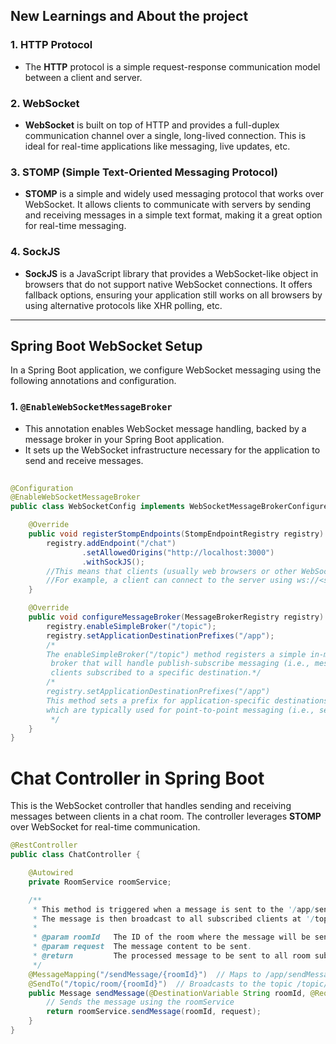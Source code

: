 ## New Learnings and About the project

### 1. **HTTP Protocol**
- The **HTTP** protocol is a simple request-response communication model between a client and server.

### 2. **WebSocket**
- **WebSocket** is built on top of HTTP and provides a full-duplex communication channel over a single, long-lived connection. This is ideal for real-time applications like messaging, live updates, etc.

### 3. **STOMP (Simple Text-Oriented Messaging Protocol)**
- **STOMP** is a simple and widely used messaging protocol that works over WebSocket. It allows clients to communicate with servers by sending and receiving messages in a simple text format, making it a great option for real-time messaging.

### 4. **SockJS**
- **SockJS** is a JavaScript library that provides a WebSocket-like object in browsers that do not support native WebSocket connections. It offers fallback options, ensuring your application still works on all browsers by using alternative protocols like XHR polling, etc.

---

## Spring Boot WebSocket Setup

In a Spring Boot application, we configure WebSocket messaging using the following annotations and configuration.

### 1. **`@EnableWebSocketMessageBroker`**
- This annotation enables WebSocket message handling, backed by a message broker in your Spring Boot application.
- It sets up the WebSocket infrastructure necessary for the application to send and receive messages.

```java
  
@Configuration
@EnableWebSocketMessageBroker
public class WebSocketConfig implements WebSocketMessageBrokerConfigurer {

    @Override
    public void registerStompEndpoints(StompEndpointRegistry registry) {
        registry.addEndpoint("/chat")
                .setAllowedOrigins("http://localhost:3000")
                .withSockJS();
        //This means that clients (usually web browsers or other WebSocket-enabled applications) will be able to connect to this URL endpoint using WebSocket.
        //For example, a client can connect to the server using ws://<server-domain>/chat
    }

    @Override
    public void configureMessageBroker(MessageBrokerRegistry registry) {
        registry.enableSimpleBroker("/topic");
        registry.setApplicationDestinationPrefixes("/app");
        /*
        The enableSimpleBroker("/topic") method registers a simple in-memory message
         broker that will handle publish-subscribe messaging (i.e., messages are broadcast to all
         clients subscribed to a specific destination.*/
        /*
        registry.setApplicationDestinationPrefixes("/app")
        This method sets a prefix for application-specific destinations,
        which are typically used for point-to-point messaging (i.e., sending messages from the client to the server).
         */
    }
}
```

# Chat Controller in Spring Boot

This is the WebSocket controller that handles sending and receiving messages between clients in a chat room. The controller leverages **STOMP** over WebSocket for real-time communication.

```java
@RestController
public class ChatController {

    @Autowired
    private RoomService roomService;

    /**
     * This method is triggered when a message is sent to the '/app/sendMessage/{roomId}' endpoint.
     * The message is then broadcast to all subscribed clients at '/topic/room/{roomId}'.
     * 
     * @param roomId   The ID of the room where the message will be sent.
     * @param request  The message content to be sent.
     * @return         The processed message to be sent to all room subscribers.
     */
    @MessageMapping("/sendMessage/{roomId}")  // Maps to /app/sendMessage/{roomId}
    @SendTo("/topic/room/{roomId}")  // Broadcasts to the topic /topic/room/{roomId}
    public Message sendMessage(@DestinationVariable String roomId, @RequestBody MessageRequest request) {
        // Sends the message using the roomService
        return roomService.sendMessage(roomId, request);
    }
}
